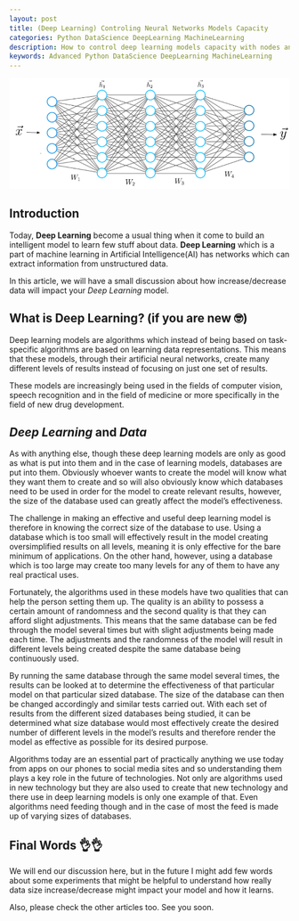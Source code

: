 ```yaml
---
layout: post
title: (Deep Learning) Controling Neural Networks Models Capacity
categories: Python DataScience DeepLearning MachineLearning
description: How to control deep learning models capacity with nodes and layers
keywords: Advanced Python DataScience DeepLearning MachineLearning
---
```


![DeepLearning Logo](/images/blog/deep-learning.png)

## Introduction

Today, **Deep Learning** become a usual thing when it come to build an intelligent model to learn few stuff about data. **Deep Learning** which is a part of  machine learning in Artificial Intelligence(AI) has networks which can extract information from unstructured data.

In this article, we will have a small discussion about how increase/decrease data will impact your *Deep Learning* model.

## What is Deep Learning? (if you are new 🤓)

Deep learning models are algorithms which instead of being based on task-specific algorithms are based on learning data representations.
This means that these models, through their artificial neural networks, create many different levels of results instead of focusing on just one set of results.

These models are increasingly being used in the fields of computer vision, speech recognition and in the field of medicine or more specifically in the field of new drug development.


## *Deep Learning* and *Data*

As with anything else, though these deep learning models are only as good as what is put into them and in the case of learning models, databases are put into them. Obviously whoever wants to create the model will know what they want them to create and so will also obviously know which databases need to be used in order for the model to create relevant results, however, the size of the database used can greatly affect the model’s effectiveness.

The challenge in making an effective and useful deep learning model is therefore in knowing the correct size of the database to use. Using a database which is too small will effectively result in the model creating oversimplified results on all levels, meaning it is only effective for the bare minimum of applications. On the other hand, however, using a database which is too large may create too many levels for any of them to have any real practical uses.

Fortunately, the algorithms used in these models have two qualities that can help the person setting them up. The quality is an ability to possess a certain amount of randomness and the second quality is that they can afford slight adjustments. This means that the same database can be fed through the model several times but with slight adjustments being made each time. The adjustments and the randomness of the model will result in different levels being created despite the same database being continuously used.

By running the same database through the same model several times, the results can be looked at to determine the effectiveness of that particular model on that particular sized database. The size of the database can then be changed accordingly and similar tests carried out. With each set of results from the different sized databases being studied, it can be determined what size database would most effectively create the desired number of different levels in the model’s results and therefore render the model as effective as possible for its desired purpose.

Algorithms today are an essential part of practically anything we use today from apps on our phones to social media sites and so understanding them plays a key role in the future of technologies. Not only are algorithms used in new technology but they are also used to create that new technology and there use in deep learning models is only one example of that. Even algorithms need feeding though and in the case of most the feed is made up of varying sizes of databases.


## Final Words 👌👌

We will end our discussion here, but in the future I might add few words about some experiments that might be helpful to understand how really data size increase/decrease might impact your model and how it learns.

Also, please check the other articles too. See you soon.
